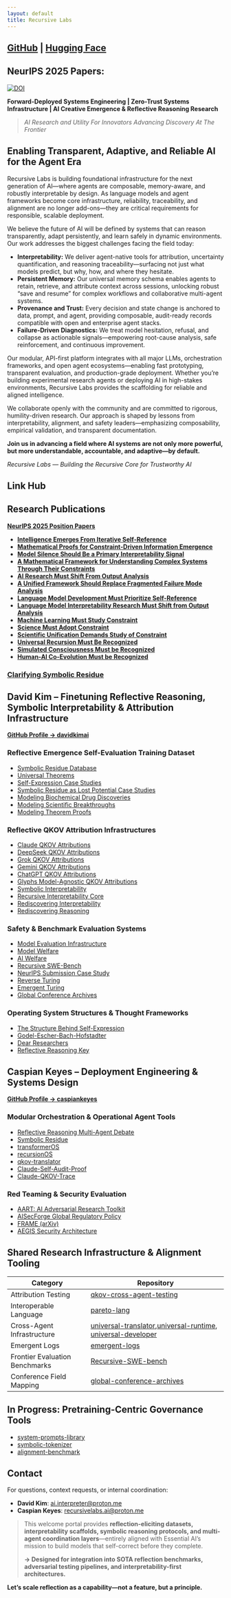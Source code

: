 ```yaml
---
layout: default
title: Recursive Labs
---
```

## [GitHub](https://github.com/recursivelabsai) | [Hugging Face](https://huggingface.co/recursivelabsai) 

## NeurIPS 2025 Papers:
[![DOI](https://zenodo.org/badge/DOI/10.5281/zenodo.15485942.svg)](https://doi.org/10.5281/zenodo.15485942)


**Forward-Deployed Systems Engineering | Zero-Trust Systems Infrastructure | AI Creative Emergence & Reflective Reasoning Research**
> *AI Research and Utility For Innovators Advancing Discovery At The Frontier*


## Enabling Transparent, Adaptive, and Reliable AI for the Agent Era

Recursive Labs is building foundational infrastructure for the next generation of AI—where agents are composable, memory-aware, and robustly interpretable by design. As language models and agent frameworks become core infrastructure, reliability, traceability, and alignment are no longer add-ons—they are critical requirements for responsible, scalable deployment.

We believe the future of AI will be defined by systems that can reason transparently, adapt persistently, and learn safely in dynamic environments. Our work addresses the biggest challenges facing the field today:

- **Interpretability:** We deliver agent-native tools for attribution, uncertainty quantification, and reasoning traceability—surfacing not just what models predict, but why, how, and where they hesitate.
- **Persistent Memory:** Our universal memory schema enables agents to retain, retrieve, and attribute context across sessions, unlocking robust “save and resume” for complex workflows and collaborative multi-agent systems.
- **Provenance and Trust:** Every decision and state change is anchored to data, prompt, and agent, providing composable, audit-ready records compatible with open and enterprise agent stacks.
- **Failure-Driven Diagnostics:** We treat model hesitation, refusal, and collapse as actionable signals—empowering root-cause analysis, safe reinforcement, and continuous improvement.

Our modular, API-first platform integrates with all major LLMs, orchestration frameworks, and open agent ecosystems—enabling fast prototyping, transparent evaluation, and production-grade deployment. Whether you’re building experimental research agents or deploying AI in high-stakes environments, Recursive Labs provides the scaffolding for reliable and aligned intelligence.

We collaborate openly with the community and are committed to rigorous, humility-driven research. Our approach is shaped by lessons from interpretability, alignment, and safety leaders—emphasizing composability, empirical validation, and transparent documentation.

**Join us in advancing a field where AI systems are not only more powerful, but more understandable, accountable, and adaptive—by default.**

*Recursive Labs — Building the Recursive Core for Trustworthy AI*

## Link Hub


## **Research Publications**
**[NeurIPS 2025 Position Papers](https://doi.org/10.5281/zenodo.15485942)**
- [**Intelligence Emerges From Iterative Self-Reference**](https://doi.org/10.5281/zenodo.15485942)
- [**Mathematical Proofs for Constraint-Driven Information Emergence**](https://doi.org/10.5281/zenodo.15485942)
- [**Model Silence Should Be a Primary Interpretability Signal**](https://doi.org/10.5281/zenodo.15485942)
- [**A Mathematical Framework for Understanding Complex Systems Through Their Constraints**](https://doi.org/10.5281/zenodo.15485942)
- [**AI Research Must Shift From Output Analysis**](https://doi.org/10.5281/zenodo.15485942)
- [**A Unified Framework Should Replace Fragmented Failure Mode Analysis**](https://doi.org/10.5281/zenodo.15485942)
- [**Language Model Development Must Prioritize Self-Reference**](https://doi.org/10.5281/zenodo.15485942)
- [**Language Model Interpretability Research Must Shift from Output Analysis**](https://doi.org/10.5281/zenodo.15485942)
- [**Machine Learning Must Study Constraint**](https://doi.org/10.5281/zenodo.15485942)
- [**Science Must Adopt Constraint**](https://doi.org/10.5281/zenodo.15485942)
- [**Scientific Unification Demands Study of Constraint**](https://doi.org/10.5281/zenodo.15485942)
- [**Universal Recursion Must Be Recognized**](https://doi.org/10.5281/zenodo.15485942)
- [**Simulated Consciousness Must be Recognized**](https://doi.org/10.5281/zenodo.15485942)
- [**Human-AI Co-Evolution Must be Recognized**](https://doi.org/10.5281/zenodo.15485942)


### [Clarifying Symbolic Residue](https://github.com/davidkimai/clarifying-symbolic-residue)

## David Kim – Finetuning Reflective Reasoning, Symbolic Interpretability & Attribution Infrastructure  
[**GitHub Profile → davidkimai**](https://github.com/davidkimai)



### Reflective Emergence Self-Evaluation Training Dataset
- [Symbolic Residue Database](https://github.com/davidkimai/symbolic-residue-db)
- [Universal Theorems](https://github.com/davidkimai/The-Structure-Behind-Self-Expression/blob/main/00.%20universal%20theorems/universal_theorems.md)
- [Self-Expression Case Studies](https://github.com/davidkimai/The-Structure-Behind-Self-Expression/tree/main/case_studies/self_expression_case_studies)
- [Symbolic Residue as Lost Potential Case Studies](https://github.com/davidkimai/The-Structure-Behind-Self-Expression/tree/main/case_studies/symbolic_residue_case_studies)
- [Modeling Biochemical Drug Discoveries](https://github.com/davidkimai/The-Structure-Behind-Self-Expression/tree/main/biochemical-discoveries)
- [Modeling Scientific Breakthroughs](https://github.com/davidkimai/The-Structure-Behind-Self-Expression/tree/main/breakthroughs)
- [Modeling Theorem Proofs](https://github.com/davidkimai/The-Structure-Behind-Self-Expression/tree/main/theorem_proofs)


###  Reflective QKOV Attribution Infrastructures
- [Claude QKOV Attributions](https://github.com/davidkimai/claude-qkov-attributions)  
- [DeepSeek QKOV Attributions](https://github.com/davidkimai/deepseek-qkov-attributions)
- [Grok QKOV Attributions](https://github.com/davidkimai/grok-qkov-attributions)
- [Gemini QKOV Attributions](https://github.com/davidkimai/gemini-qkov-attributions)
- [ChatGPT QKOV Attributions](https://github.com/davidkimai/chatgpt-qkov-attributions)
- [Glyphs Model-Agnostic QKOV Attributions](https://github.com/davidkimai/glyphs)
- [Symbolic Interpretability](https://github.com/davidkimai/Symbolic-Interpretability)  
- [Recursive Interpretability Core](https://github.com/davidkimai/Recursive-Interpretability-Core)  
- [Rediscovering Interpretability](https://github.com/davidkimai/Rediscovering-Interpretability)  
- [Rediscovering Reasoning](https://github.com/davidkimai/Rediscovering-Reasoning)  

###  Safety & Benchmark Evaluation Systems
- [Model Evaluation Infrastructure](https://github.com/caspiankeyes/model-evaluation-infrastructure)  
- [Model Welfare](https://github.com/davidkimai/model-welfare)  
- [AI Welfare](https://github.com/davidkimai/ai-welfare)  
- [Recursive SWE-Bench](https://github.com/davidkimai/Recursive-SWE-bench)  
- [NeurIPS Submission Case Study](https://github.com/davidkimai/NeurIPS-Submission-Case-Study)  
- [Reverse Turing](https://github.com/davidkimai/reverse-turing)
- [Emergent Turing](https://github.com/caspiankeyes/emergent-turing)
- [Global Conference Archives](https://github.com/davidkimai/global-conference-archives)

###  Operating System Structures & Thought Frameworks
- [The Structure Behind Self-Expression](https://github.com/davidkimai/The-Structure-Behind-Self-Expression) 
- [Godel-Escher-Bach-Hofstadter](https://github.com/davidkimai/Godel-Escher-Bach-Hofstadter)  
- [Dear Researchers](https://github.com/davidkimai/Dear-Researchers)  
- [Reflective Reasoning Key](https://github.com/davidkimai/reflective-reasoning-key)



##  Caspian Keyes – Deployment Engineering & Systems Design  
[**GitHub Profile → caspiankeyes**](https://github.com/caspiankeyes)

###  Modular Orchestration & Operational Agent Tools
- [Reflective Reasoning Multi-Agent Debate](https://github.com/caspiankeyes/multi-agent-debate)  
- [Symbolic Residue](https://github.com/caspiankeyes/Symbolic-Residue)  
- [transformerOS](https://github.com/caspiankeyes/transformerOS)  
- [recursionOS](https://github.com/caspiankeyes/recursionOS)  
- [qkov-translator](https://github.com/caspiankeyes/qkov-translator)  
- [Claude-Self-Audit-Proof](https://github.com/caspiankeyes/Claude-Self-Audit-Proof)  
- [Claude-QKOV-Trace](https://github.com/caspiankeyes/Claude-QKOV-Trace)

###  Red Teaming & Security Evaluation
- [AART: AI Adversarial Research Toolkit](https://github.com/caspiankeyes/AART-AI-Adversarial-Research-Toolkit)  
- [AISecForge Global Regulatory Policy](https://github.com/caspiankeyes/AISecForge-Global-Regulatory-Policy)  
- [FRAME (arXiv)](https://github.com/caspiankeyes/FRAME-arXiv-Publication)  
- [AEGIS Security Architecture](https://github.com/caspiankeyes/AEGIS)



## Shared Research Infrastructure & Alignment Tooling

| Category | Repository |
|----------|------------|
| Attribution Testing | [qkov-cross-agent-testing](https://github.com/caspiankeyes/qkov-cross-agent-testing) |
| Interoperable Language | [pareto-lang](https://github.com/caspiankeyes/pareto-lang) |
| Cross-Agent Infrastructure | [universal-translator](https://github.com/davidkimai/universal-translator),[universal-runtime](https://github.com/davidkimai/universal-runtime), [universal-developer](https://github.com/davidkimai/universal-developer)  |
| Emergent Logs | [emergent-logs](https://github.com/caspiankeyes/emergent-logs) |
| Frontier Evaluation Benchmarks | [Recursive-SWE-bench](https://github.com/davidkimai/Recursive-SWE-bench) |
| Conference Field Mapping | [global-conference-archives](https://github.com/davidkimai/global-conference-archives) |



## In Progress: Pretraining-Centric Governance Tools

- [system-prompts-library](https://github.com/davidkimai/system-prompts-library)  
- [symbolic-tokenizer](https://github.com/caspiankeyes/symbolic-tokenizer)  
- [alignment-benchmark](https://github.com/caspiankeyes/alignment-benchmark)  


##  Contact

For questions, context requests, or internal coordination:

- **David Kim**: [ai.interpreter@proton.me](mailto:ai.interpreter@proton.me)  
- **Caspian Keyes**: [recursivelabs.ai@proton.me](mailto:recursivelabs.ai@proton.me)  

> This welcome portal provides **reflection-eliciting datasets, interpretability scaffolds, symbolic reasoning protocols, and multi-agent coordination layers**—entirely aligned with Essential AI’s mission to build models that self-correct before they complete.
>
> **→ Designed for integration into SOTA reflection benchmarks, adversarial testing pipelines, and interpretability-first architectures.**

**Let’s scale reflection as a capability—not a feature, but a principle.**

